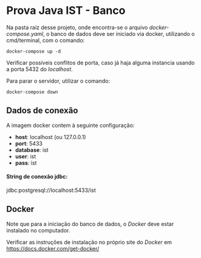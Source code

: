 # Prova Java  IST - Banco

Na pasta raiz desse projeto, onde encontra-se o arquivo *docker-compose.yaml*, o banco de dados deve ser iniciado via docker, utilizando o cmd/terminal, com o comando:

`docker-compose up -d`

Verificar possíveis conflitos de porta, caso já haja alguma instancia usando a porta 5432 do *localhost*.

Para parar o servidor, utilizar o comando:

`docker-compose down`

## Dados de conexão

A imagem docker contem à seguinte configuração:

- **host**: localhost (ou 127.0.0.1)
- **port**: 5433
- **database**: ist
- **user**: ist
- **pass**: ist

#### String de conexão jdbc:

jdbc:postgresql://localhost:5433/ist

## Docker

Note que para a iniciação do banco de dados, o *Docker* deve estar instalado no computador.

Verificar as instruções de instalação no próprio site do *Docker* em https://docs.docker.com/get-docker/